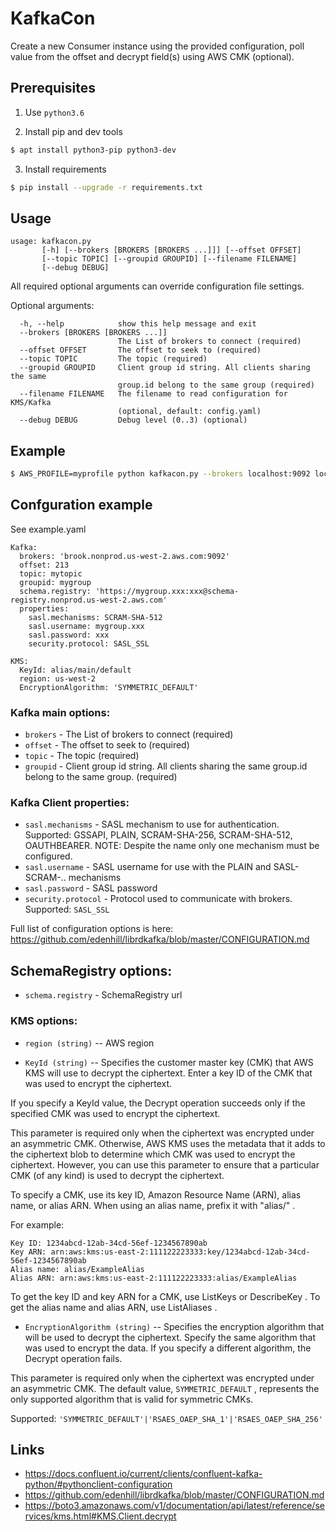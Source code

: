 # KafkaCon

Create a new Consumer instance using the provided configuration, poll value from the offset and decrypt field(s) using AWS CMK (optional).

## Prerequisites
1. Use `python3.6`

2. Install pip and dev tools
```bash
$ apt install python3-pip python3-dev
```
3. Install requirements
```bash
$ pip install --upgrade -r requirements.txt
```

## Usage
```
usage: kafkacon.py
       [-h] [--brokers [BROKERS [BROKERS ...]]] [--offset OFFSET]
       [--topic TOPIC] [--groupid GROUPID] [--filename FILENAME]
       [--debug DEBUG]
```
All required optional arguments can override configuration file settings.

Optional arguments:
```
  -h, --help            show this help message and exit
  --brokers [BROKERS [BROKERS ...]]
                        The List of brokers to connect (required)
  --offset OFFSET       The offset to seek to (required)
  --topic TOPIC         The topic (required)
  --groupid GROUPID     Client group id string. All clients sharing the same
                        group.id belong to the same group (required)
  --filename FILENAME   The filename to read configuration for KMS/Kafka
                        (optional, default: config.yaml)
  --debug DEBUG         Debug level (0..3) (optional)
```
## Example
```bash
$ AWS_PROFILE=myprofile python kafkacon.py --brokers localhost:9092 localhost:9093 localhost:9094 --offset 111 --topic mytopic --groupid mygroup
```

## Confguration example

See example.yaml
```
Kafka:
  brokers: 'brook.nonprod.us-west-2.aws.com:9092'
  offset: 213
  topic: mytopic
  groupid: mygroup
  schema.registry: 'https://mygroup.xxx:xxx@schema-registry.nonprod.us-west-2.aws.com'
  properties:
    sasl.mechanisms: SCRAM-SHA-512
    sasl.username: mygroup.xxx
    sasl.password: xxx
    security.protocol: SASL_SSL

KMS:
  KeyId: alias/main/default
  region: us-west-2
  EncryptionAlgorithm: 'SYMMETRIC_DEFAULT'
```
### Kafka main options:
* `brokers` - The List of brokers to connect (required)
* `offset` - The offset to seek to (required)
* `topic` - The topic (required)
* `groupid` - Client group id string. All clients sharing the same group.id belong to the same group. (required)

### Kafka Client properties:
* `sasl.mechanisms` - SASL mechanism to use for authentication. Supported: GSSAPI, PLAIN, SCRAM-SHA-256, SCRAM-SHA-512, OAUTHBEARER. NOTE: Despite the name only one mechanism must be configured.
* `sasl.username` - SASL username for use with the PLAIN and SASL-SCRAM-.. mechanisms
* `sasl.password` - SASL password
* `security.protocol` - Protocol used to communicate with brokers. Supported: `SASL_SSL`

Full list of configuration options is here: https://github.com/edenhill/librdkafka/blob/master/CONFIGURATION.md

## SchemaRegistry options:
* `schema.registry` - SchemaRegistry url

### KMS options:
* `region (string)` -- AWS region

* `KeyId (string)` --
Specifies the customer master key (CMK) that AWS KMS will use to decrypt the ciphertext. Enter a key ID of the CMK that was used to encrypt the ciphertext.

If you specify a KeyId value, the Decrypt operation succeeds only if the specified CMK was used to encrypt the ciphertext.

This parameter is required only when the ciphertext was encrypted under an asymmetric CMK. Otherwise, AWS KMS uses the metadata that it adds to the ciphertext blob to determine which CMK was used to encrypt the ciphertext. However, you can use this parameter to ensure that a particular CMK (of any kind) is used to decrypt the ciphertext.

To specify a CMK, use its key ID, Amazon Resource Name (ARN), alias name, or alias ARN. When using an alias name, prefix it with "alias/" .

For example:
```
Key ID: 1234abcd-12ab-34cd-56ef-1234567890ab
Key ARN: arn:aws:kms:us-east-2:111122223333:key/1234abcd-12ab-34cd-56ef-1234567890ab
Alias name: alias/ExampleAlias
Alias ARN: arn:aws:kms:us-east-2:111122223333:alias/ExampleAlias
```
To get the key ID and key ARN for a CMK, use ListKeys or DescribeKey . To get the alias name and alias ARN, use ListAliases .

* `EncryptionAlgorithm (string)` --
Specifies the encryption algorithm that will be used to decrypt the ciphertext. Specify the same algorithm that was used to encrypt the data. If you specify a different algorithm, the Decrypt operation fails.

This parameter is required only when the ciphertext was encrypted under an asymmetric CMK. The default value, `SYMMETRIC_DEFAULT` , represents the only supported algorithm that is valid for symmetric CMKs.

Supported: `'SYMMETRIC_DEFAULT'|'RSAES_OAEP_SHA_1'|'RSAES_OAEP_SHA_256'`

## Links
* https://docs.confluent.io/current/clients/confluent-kafka-python/#pythonclient-configuration
* https://github.com/edenhill/librdkafka/blob/master/CONFIGURATION.md
* https://boto3.amazonaws.com/v1/documentation/api/latest/reference/services/kms.html#KMS.Client.decrypt
